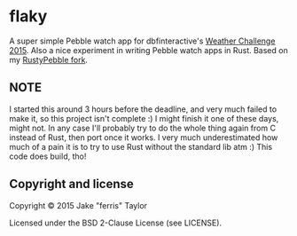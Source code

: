 # flaky

A super simple Pebble watch app for dbfinteractive's [Weather Challenge 2015](http://www.dbfinteractive.com/forum/index.php?topic=6364). Also a nice experiment in writing Pebble watch apps in Rust. Based on my [RustyPebble fork](https://github.com/yupferris/RustyPebble).

## NOTE

I started this around 3 hours before the deadline, and very much failed to make it, so this project isn't complete :) I might finish it one of these days, might not. In any case I'll probably try to do the whole thing again from C instead of Rust, then port once it works. I very much underestimated how much of a pain it is to try to use Rust without the standard lib atm :) This code does build, tho!

## Copyright and license

Copyright © 2015 Jake "ferris" Taylor

Licensed under the BSD 2-Clause License (see LICENSE).
